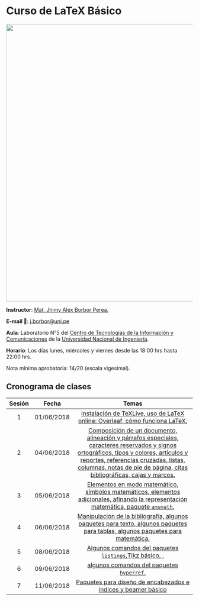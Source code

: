 Curso de LaTeX Básico
===

<p align="center">
  <img src="https://github.com/carlosal1015/Curso-de-LaTeX/blob/master/CTIC-UNI/images/ctic.jpg" width="750">
</p>


**Instructor**: [Mat. Jhimy Alex Borbor Perea.](https://es-la.facebook.com/80R80R)

**E-mail :email:**: [j.borbor@uni.pe](mailto:j.borbor@uni.pe)

**Aula**: Laboratorio N°5 del [Centro de Tecnologías de la Información y Comunicaciones](http://www.ctic.uni.edu.pe/) de la [Universidad Nacional de Ingeniería](http://www.uni.edu.pe/).

**Horario**: Los días lunes, miércoles y viernes desde las 18:00 hrs hasta 22:00 hrs.

Nota mínima aprobatoria: 14/20 (escala vigesimal).

## Cronograma de clases

|   Sesión  |   Fecha   |   Temas   |
|:---------:|:---------:|:---------:|
| 1 | 01/06/2018 | [Instalación de TeXLive, uso de LaTeX online: Overleaf, cómo funciona LaTeX.](https://github.com/carlosal1015/Curso-de-LaTeX/tree/master/CTIC-UNI/Clases/Primera%20clase) |
| 2 | 04/06/2018 | [Composición de un documento, alineación y párrafos especiales, caracteres reservados y signos ortográficos, tipos y colores, artículos y reportes, referencias cruzadas, listas, columnas, notas de pie de página, citas bibliográficas, cajas y marcos.](https://github.com/carlosal1015/Curso-de-LaTeX/tree/master/CTIC-UNI/Clases/Segunda%20clase)|
| 3 | 05/06/2018 | [Elementos en modo matemático, símbolos matemáticos, elementos adicionales, afinando la representación matemática, paquete `amsmath`.](https://github.com/carlosal1015/Curso-de-LaTeX/tree/master/CTIC-UNI/Clases/Tercera%20clase)|
| 4 | 06/06/2018 | [Manipulación de la bibliografía, algunos paquetes para texto, algunos paquetes para tablas, algunos paquetes para matemática.](https://github.com/carlosal1015/Curso-de-LaTeX/tree/master/CTIC-UNI/Clases/Cuarta%20clase)|
| 5 | 08/06/2018 | [Algunos comandos del paquetes `listings`,Tikz básico, .](https://github.com/carlosal1015/Curso-de-LaTeX/tree/master/CTIC-UNI/Clases/Quinta%20clase)|
| 6 | 09/06/2018 | [algunos comandos del paquetes `hyperref`.](https://github.com/carlosal1015/Curso-de-LaTeX/tree/master/CTIC-UNI/Clases/Sexta%20clase) |
| 7 | 11/06/2018 | [Paquetes para diseño de encabezados e índices y beamer básico](https://github.com/carlosal1015/Curso-de-LaTeX/tree/master/CTIC-UNI/Clases/S%C3%A9ptima%20clase) |